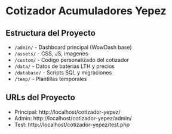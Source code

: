# Cotizador Acumuladores Yepez 
 
## Estructura del Proyecto 
 
- `/admin/` - Dashboard principal (WowDash base) 
- `/assets/` - CSS, JS, imagenes 
- `/custom/` - Codigo personalizado del cotizador 
- `/data/` - Datos de baterias LTH y precios 
- `/database/` - Scripts SQL y migraciones 
- `/temp/` - Plantillas temporales 
 
## URLs del Proyecto 
 
- Principal: http://localhost/cotizador-yepez/ 
- Admin: http://localhost/cotizador-yepez/admin/ 
- Test: http://localhost/cotizador-yepez/test.php 
